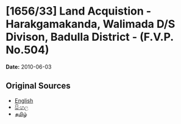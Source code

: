 # [1656/33] Land Acquistion - Harakgamakanda, Walimada D/S Divison, Badulla District - (F.V.P. No.504)

**Date:** 2010-06-03

## Original Sources

- [English](https://documents.gov.lk/view/extra-gazettes/2010/6/1656-33_E.pdf)
- [සිංහල](https://documents.gov.lk/view/extra-gazettes/2010/6/1656-33_S.pdf)
- [தமிழ்](https://documents.gov.lk/view/extra-gazettes/2010/6/1656-33_T.pdf)
